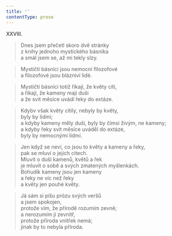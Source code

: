 ```yaml
---
title: ''
contentType: prose
---
```


XXVIII.

> Dnes jsem přečetl skoro dvě stránky  
> z knihy jednoho mystického básníka  
> a smál jsem se, až mi tekly slzy.

> Mystičtí básníci jsou nemocní filozofové  
> a filozofové jsou blázniví lidé.

> Mystičtí básníci totiž říkají, že květy cítí,  
> a říkají, že kameny mají duši  
> a že svit měsíce uvádí řeky do extáze.

> Kdybv však květy cítily, nebyly by květy,  
> byly by lidmi;  
> a kdyby kameny měly duši, byly by čímsi živým, ne kameny;  
> a kdyby řeky svit měsíce uváděl do extáze,  
> byly by nemocnými lidmi.

> Jen když se neví, co jsou to květy a kameny a řeky,  
> pak se mluví o jejich citech.  
> Mluvit o duši kamenů, květů a řek  
> je mluvit o sobě a svých zmatených myšlenkách.  
> Bohudík kameny jsou jen kameny  
> a řeky ne víc než řeky  
> a květy jen pouhé květy.

> Já sám si píšu prózu svých veršů  
> a jsem spokojen,  
> protože vím, že přírodě rozumím zevně;  
> a nerozumím jí zevnitř,  
> protože příroda vnitřek nemá;  
> jinak by to nebyla příroda.
